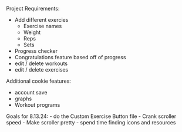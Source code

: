 Project Requirements:
- Add different exercies
    * Exercise names
    * Weight
    * Reps
    * Sets
- Progress checker
- Congratulations feature based off of progress
- edit / delete workouts
- edit / delete exercises

Additional cookie features:
- account save
- graphs
- Workout programs

Goals for 8.13.24:
    - do the Custom Exercise Button file
    - Crank scroller speed
    - Make scroller pretty
    - spend time finding icons and resources
    
